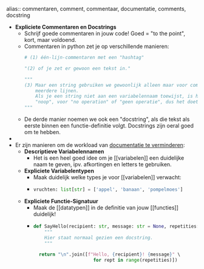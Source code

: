 alias:: commentaren, comment, commentaar, documentatie, comments, docstring

- **Expliciete Commentaren en Docstrings**
	- Schrijf goede commentaren in jouw code! Goed = "to the point", kort, maar voldoend.
	- Commentaren in python zet je op verschillende manieren:
	  ```python
	  # (1) één-lijn-commentaren met een "hashtag"
	  
	  "(2) of je zet er gewoon een tekst in."
	  
	  """
	  (3) Maar een string gebruiken we gewoonlijk alleen maar voor commentaren over
	      meerdere lijnen.
	      Als je een string niet aan een variabelennaam toewijst, is het een 
	      "noop", voor "no operation" of "geen operatie", dus het doet niets.
	  """
	  ```
	- De derde manier noemen we ook een "docstring", als die tekst als eerste binnen een functie-definitie volgt. Docstrings zijn oeral goed om te hebben.
-
- Er zijn manieren om de workload van [documentatie te verminderen](https://www.youtube.com/watch?v=Bf7vDBBOBUA):
	- **Descriptieve Variabelennamen**
		- Het is een heel goed idee om je [[variabelen]] een duidelijke naam te geven, ipv. afkortingen en letters te gebruiken.
	- **Expliciete Variabelentypen**
		- Maak duidelijk welke types je voor [[variabelen]] verwacht:
		- ```python
		  vruchten: list[str] = ['appel', 'banaan', 'pompelmoes']
		  ```
	- **Expliciete Functie-Signatuur**
		- Maak de [[datatypen]] in de definitie van jouw [[functies]] duidelijk!
		- ```python
		  def SayHello(recipient: str, message: str = None, repetities: int = 1) -> str:
		      """
		      Hier staat normaal gezien een docstring.
		      """
		  	
		  	return "\n".join([f"Hello, {recipient}! {message}" \
		                        for rept in range(repetities)])
		  ```